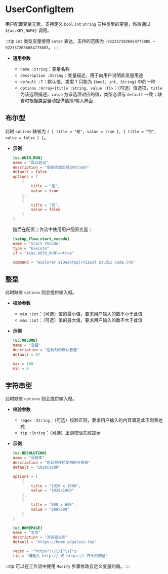 # UserConfigItem

用户配置变量元素，支持定义 `bool` `int` `String` 三种类型的变量，然后通过 `${uc.KEY_NAME}` 调用。

:::tip
`int` 类型变量使用 `int64` 表达，支持的范围为 `-9223372036854775808 ~ 9223372036854775807`。
:::

- **通用参数**

  - `name :String`：变量名称
  - `description :String`：变量描述，用于向用户说明此变量用途
  - `default :T`：默认值，类型 `T` 只能为 `{bool, int, String}` 中的一种
  - `options :Array<{title :String, value :T}>`：（可选）值选项，`title` 为该选项描述，`value` 为该选项对应的值，类型必须与 `default` 一致；缺省时根据类型自动提供选择/输入界面

## 布尔型

此时 `options` 缺省为 `[ { title = "是", value = true }, { title = "否", value = false } ]`。

- **示例**

  ```toml
  [uc.AUTO_RUN]
  name = "自动启动"
  description = "安装完成后启动VSCode"
  default = false
  options = [
      {
          title = "是",
          value = true
      },
      {
          title = "否",
          value = false
      }
  ]
  ```

  随后在配置工作流中使用用户配置变量：

  ```toml
  [setup_flow.start_vscode]
  name = "Start VSCode"
  type = "Execute"
  if = "${uc.AUTO_RUN}==true"

  command = "explorer ${Desktop}/Visual Studio Code.lnk"
  ```

## 整型

此时缺省 `options` 则会提供输入框。

- **校验参数**

  - `min :int`：（可选）值的最小值，要求用户输入的数不小于此值
  - `max :int`：（可选）值的最大值，要求用户输入的数不大于此值

- **示例**

  ```toml
  [uc.VOLUME]
  name = "音量"
  description = "启动时的默认音量"
  default = 67

  max = 100
  min = 0
  ```

## 字符串型

此时缺省 `options` 则会提供输入框。

- **校验参数**

  - `regex :String`：（可选）校验正则，要求用户输入的内容满足此正则表达式
  - `tip :String`：（可选）正则校验失败提示

- **示例**

  ```toml
  [uc.RESOLUTION]
  name = "分辨率"
  description = "启动程序时使用的分辨率"
  default = "1920x1080"

  options = [
      {
          title = "1920 x 1080",
          value = "1920x1080"
      },
      {
          title = "800 x 600",
          value = "800x600"
      }
  ]
  ```

  ```toml
  [uc.HOMEPAGE]
  name = "主页"
  description = "浏览器主页"
  default = "https://home.edgeless.top"

  regex = '^https?:\/\/[^\s]*$'
  tip = "请输入 http:// 或 https:// 开头的网址"
  ```

:::tip
可以在工作流中使用 `Modify` 步骤修改自定义变量的值。
:::
